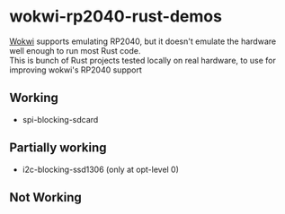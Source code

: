 # wokwi-rp2040-rust-demos
[Wokwi](https://wokwi.com/) supports emulating RP2040, but it doesn't emulate the hardware well enough to run most Rust code.  
This is bunch of Rust projects tested locally on real hardware, to use for improving wokwi's RP2040 support

## Working
- spi-blocking-sdcard

## Partially working
- i2c-blocking-ssd1306 (only at opt-level 0)

## Not Working
